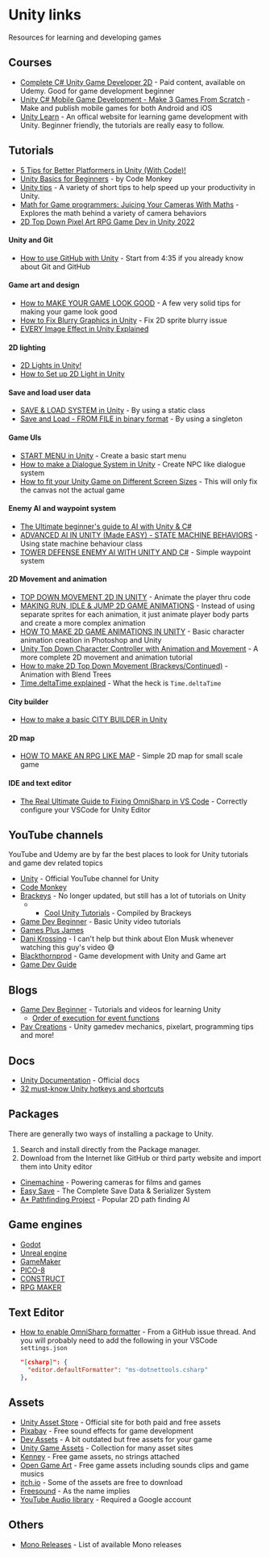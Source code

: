 # Unity links

Resources for learning and developing games

## Courses

- [Complete C# Unity Game Developer 2D](https://www.udemy.com/course/unitycourse/) - Paid content, available on Udemy. Good for game development beginner
- [Unity C# Mobile Game Development - Make 3 Games From Scratch](https://www.udemy.com/course/unity-mobile/) - Make and publish mobile games for both Android and iOS
- [Unity Learn](https://learn.unity.com/) - An offical website for learning game development with Unity. Beginner friendly, the tutorials are really easy to follow.

## **Tutorials**

- [5 Tips for Better Platformers in Unity (With Code)!](youtube.com/watch?v=8QPmhDYn6rk)
- [Unity Basics for Beginners](https://www.youtube.com/watch?v=8pC3SE5PIzY&list=PLzDRvYVwl53vxdAPq8OznBAdjf0eeiipT&index=3&t=215s) - by Code Monkey
- [Unity tips](https://www.youtube.com/playlist?list=PLX2vGYjWbI0T-NxtmrkoqFpa4Ck2UeYab) - A variety of short tips to help speed up your productivity in Unity.
- [Math for Game programmers: Juicing Your Cameras With Maths](https://www.youtube.com/watch?v=tu-Qe66AvtY) - Explores the math behind a variety of camera behaviors
- [2D Top Down Pixel Art RPG Game Dev in Unity 2022](https://www.youtube.com/watch?v=7iYWpzL9GkM&ab_channel=Chris%27Tutorials)

#### Unity and Git

- [How to use GitHub with Unity](https://www.youtube.com/watch?v=qpXxcvS-g3g&ab_channel=Brackeys) - Start from 4:35 if you already know about Git and GitHub

#### Game art and design

- [How to MAKE YOUR GAME LOOK GOOD](https://www.youtube.com/watch?v=nvbQ9_bzx1k&ab_channel=Brackeys) - A few very solid tips for making your game look good
- [How to Fix Blurry Graphics in Unity](https://techstacker.com/blurry-graphics-unity/) - Fix 2D sprite blurry issue
- [EVERY Image Effect in Unity Explained](https://www.youtube.com/watch?v=9tjYz6Ab0oc&ab_channel=Brackeys)

#### 2D lighting

- [2D Lights in Unity!](https://www.youtube.com/watch?v=nkgGyO9VG54&ab_channel=Brackeys)
- [How to Set up 2D Light in Unity](https://www.youtube.com/watch?v=mIftO_QxOE0&ab_channel=DaniKrossing)

#### Save and load user data

- [SAVE & LOAD SYSTEM in Unity](https://www.youtube.com/watch?v=XOjd_qU2Ido&t=321s&ab_channel=Brackeys) - By using a static class
- [Save and Load - FROM FILE in binary format](https://www.youtube.com/watch?v=Q2nEsa209ew&t=589s&ab_channel=Epitome) - By using a singleton

#### Game UIs

- [START MENU in Unity](zc8ac_qUXQY) - Create a basic start menu
- [How to make a Dialogue System in Unity](https://www.youtube.com/watch?v=_nRzoTzeyxU&ab_channel=Brackeys) - Create NPC like dialogue system
- [How to fit your Unity Game on Different Screen Sizes](https://www.youtube.com/watch?v=jcw4cBJbvrc&ab_channel=CryptoGrounds) - This will only fix the canvas not the actual game

#### Enemy AI and waypoint system

- [The Ultimate beginner's guide to AI with Unity & C#](https://www.youtube.com/watch?v=dmQyfWxUNPw&ab_channel=Blackthornprod)
- [ADVANCED AI IN UNITY (Made EASY) - STATE MACHINE BEHAVIORS](https://www.youtube.com/watch?v=dYi-i83sq5g&list=PLBIb_auVtBwDgHLhYc-NG633rTbTPim9z&index=7&ab_channel=Blackthornprod) - Using state machine behaviour class
- [TOWER DEFENSE ENEMY AI WITH UNITY AND C#](https://www.youtube.com/watch?v=ZeeJLsEXjno&list=PLBIb_auVtBwDgHLhYc-NG633rTbTPim9z&index=6&ab_channel=Blackthornprod) - Simple waypoint system

#### 2D Movement and animation

- [TOP DOWN MOVEMENT 2D IN UNITY](https://www.youtube.com/watch?v=_iJgw2I0MmI&ab_channel=DaniKrossing) - Animate the player thru code
- [MAKING RUN, IDLE & JUMP 2D GAME ANIMATIONS](https://www.youtube.com/watch?v=FTxQKHG5WCA&ab_channel=Blackthornprod) - Instead of using separate sprites for each animation, it just animate player body parts and create a more complex animation
- [HOW TO MAKE 2D GAME ANIMATIONS IN UNITY](https://www.youtube.com/watch?v=EmbA-AitPow&ab_channel=Blackthornprod) - Basic character animation creation in Photoshop and Unity
- [Unity Top Down Character Controller with Animation and Movement](https://www.youtube.com/watch?v=yfsqai3ivyA&ab_channel=CouchFerretmakesGames) - A more complete 2D movement and animation tutorial
- [How to make 2D Top Down Movement (Brackeys/Continued)](https://www.youtube.com/watch?v=fRpoE4FfJf8&ab_channel=JTAGames) - Animation with Blend Trees
- [Time.deltaTime explained](https://www.youtube.com/watch?v=8pYq15Lh0x4&list=PL0eyrZgxdwhwQZ9zPUC7TnJ-S0KxqGlrN&index=12&ab_channel=DaniKrossing) - What the heck is `Time.deltaTime`

#### City builder

- [How to make a basic CITY BUILDER in Unity](https://www.youtube.com/watch?v=n5EN2J2FxOQ&ab_channel=Blackthornprod)

#### 2D map

- [HOW TO MAKE AN RPG LIKE MAP](https://www.youtube.com/watch?v=T1masuI3g8Q&ab_channel=Blackthornprod) - Simple 2D map for small scale game

#### IDE and text editor

- [The Real Ultimate Guide to Fixing OmniSharp in VS Code](https://reese.codes/blog/post/the-real-ultimate-guide-to-fixing-omnisharp-in-vs-code/) - Correctly configure your VSCode for Unity Editor

## YouTube channels

YouTube and Udemy are by far the best places to look for Unity tutorials and game dev related topics

- [Unity](https://www.youtube.com/user/Unity3D) - Official YouTube channel for Unity
- [Code Monkey](https://www.youtube.com/c/CodeMonkeyUnity)
- [Brackeys](https://www.youtube.com/c/Brackeys/featured) - No longer updated, but still has a lot of tutorials on Unity
  - - [Cool Unity Tutorials](https://www.youtube.com/playlist?list=PLPV2KyIb3jR4GH32npxmkXE-AHnlamcdG) - Compiled by Brackeys
- [Game Dev Beginner](https://www.youtube.com/c/GameDevBeginner/featured) - Basic Unity video tutorials
- [Games Plus James](https://www.youtube.com/c/gamesplusjames)
- [Dani Krossing](https://www.youtube.com/@Dani_Krossing) - I can't help but think about Elon Musk whenever watching this guy's video 😅
- [Blackthornprod](https://www.youtube.com/@Blackthornprod) - Game development with Unity and Game art
- [Game Dev Guide](https://www.youtube.com/@GameDevGuide)

## Blogs

- [Game Dev Beginner](https://gamedevbeginner.com/) - Tutorials and videos for learning Unity
  - [Order of execution for event functions](https://docs.unity3d.com/Manual/ExecutionOrder.html)
- [Pav Creations](https://pavcreations.com/) - Unity gamedev mechanics, pixelart, programming tips and more!

## Docs

- [Unity Documentation](https://docs.unity3d.com/Manual/index.html) - Official docs
- [32 must-know Unity hotkeys and shortcuts](https://www.evercast.us/blog/unity-hotkeys-shortcuts)

## Packages

There are generally two ways of installing a package to Unity.

1. Search and install directly from the Package manager.
2. Download from the Internet like GitHub or third party website and import them into Unity editor

- [Cinemachine](https://unity.com/unity/features/editor/art-and-design/cinemachine) - Powering cameras for films and games
- [
  Easy Save](https://assetstore.unity.com/packages/tools/utilities/easy-save-the-complete-save-data-serializer-system-768?aid=1101lPGj&utm_campaign=unity_affiliate&utm_medium=affiliate&utm_source=partnerize-linkmaker#description) - The Complete Save Data & Serializer System
- [A\* Pathfinding Project](https://arongranberg.com/astar/) - Popular 2D path finding AI

## Game engines

- [Godot](https://godotengine.org/)
- [Unreal engine](https://www.unrealengine.com/en-US)
- [GameMaker](https://gamemaker.io/en/gamemaker)
- [PICO-8](https://www.lexaloffle.com/pico-8.php)
- [CONSTRUCT](https://www.construct.net/en)
- [RPG MAKER](https://www.rpgmakerweb.com/)

## Text Editor

- [How to enable OmniSharp formatter](https://github.com/dotnet/format/issues/648#issuecomment-614905524) - From a GitHub issue thread. And you will probably need to add the following in your VSCode `settings.json`
  ```json
  "[csharp]": {
    "editor.defaultFormatter": "ms-dotnettools.csharp"
  },
  ```

## Assets

- [Unity Asset Store](https://assetstore.unity.com/) - Official site for both paid and free assets
- [Pixabay](https://pixabay.com/sound-effects/) - Free sound effects for game development
- [Dev Assets](https://devassets.com/) - A bit outdated but free assets for your game
- [Unity Game Assets](https://github.com/HotpotDesign/Unity-Game-Assets) - Collection for many asset sites
- [Kenney](https://www.kenney.nl/) - Free game assets, no strings attached
- [Open Game Art](https://opengameart.org/) - Free game assets including sounds clips and game musics
- [itch.io](https://itch.io/game-assets) - Some of the assets are free to download
- [Freesound](https://freesound.org/) - As the name implies
- [YouTube Audio library](https://www.youtube.com/audiolibrary) - Required a Google account

## Others

- [Mono Releases](https://www.mono-project.com/docs/about-mono/releases/) - List of available Mono releases
